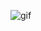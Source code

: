 ![gif]([https://github.com/](https://www.google.com/url?sa=i&url=https%3A%2F%2Fforocoches.com%2Fforo%2Fshowthread.php%3Ft%3D6245766&psig=AOvVaw3lR_1ZGhGnitsr9j6_JgxJ&ust=1702586978394000&source=images&cd=vfe&opi=89978449&ved=0CBEQjRxqFwoTCLDVkPOkjYMDFQAAAAAdAAAAABAR)https://www.google.com/url?sa=i&url=https%3A%2F%2Fforocoches.com%2Fforo%2Fshowthread.php%3Ft%3D6245766&psig=AOvVaw3lR_1ZGhGnitsr9j6_JgxJ&ust=1702586978394000&source=images&cd=vfe&opi=89978449&ved=0CBEQjRxqFwoTCLDVkPOkjYMDFQAAAAAdAAAAABAR)
